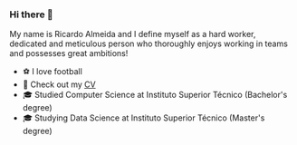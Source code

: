 ### Hi there 👋

My name is Ricardo Almeida and I define myself as a hard worker, dedicated and meticulous person who thoroughly enjoys working in teams and possesses great ambitions!

- ⚽️ I love football
- 📜 Check out my [CV](https://github.com/ricarAlmeida/CV)
- 🎓 Studied Computer Science at Instituto Superior Técnico (Bachelor's degree)
- 🎓 Studying Data Science at Instituto Superior Técnico (Master's degree)
